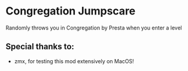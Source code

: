 # Congregation Jumpscare

Randomly throws you in Congregation by Presta when you enter a level

## Special thanks to:
- zmx, for testing this mod extensively on MacOS!